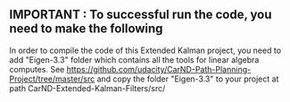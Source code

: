 ## IMPORTANT : To successful run the code, you need to make the following

In order to compile the code of this Extended Kalman project, you need to add "Eigen-3.3" folder which contains all the tools for linear algebra computes.
See https://github.com/udacity/CarND-Path-Planning-Project/tree/master/src and copy the folder "Eigen-3.3" to your project at path CarND-Extended-Kalman-Filters/src/
